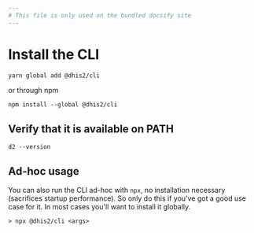 ```yaml
---
# This file is only used on the bundled docsify site
---
```


# Install the CLI

```bash
yarn global add @dhis2/cli
```

or through npm

```
npm install --global @dhis2/cli
```

## Verify that it is available on PATH

```
d2 --version
```

## Ad-hoc usage

You can also run the CLI ad-hoc with `npx`, no installation necessary (sacrifices startup performance). So only do this if you've got a good use case for it. In most cases you'll want to install it globally.

```
> npx @dhis2/cli <args>
```
